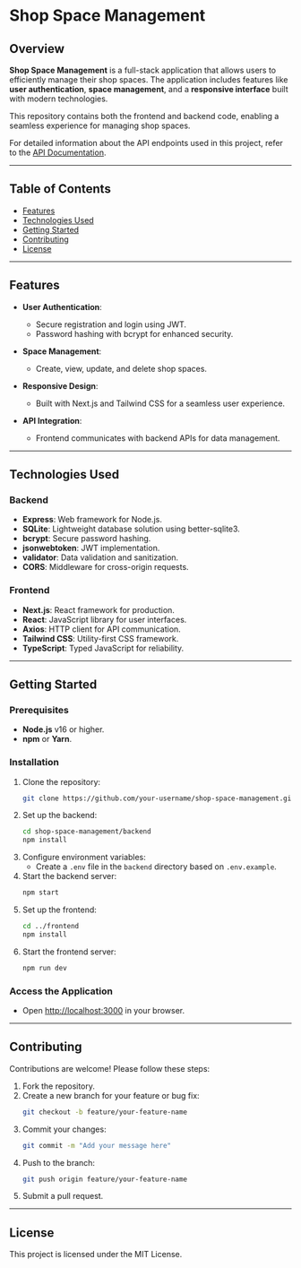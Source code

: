 # Shop Space Management

## Overview

**Shop Space Management** is a full-stack application that allows users to efficiently manage their shop spaces. The application includes features like **user authentication**, **space management**, and a **responsive interface** built with modern technologies.

This repository contains both the frontend and backend code, enabling a seamless experience for managing shop spaces.

For detailed information about the API endpoints used in this project, refer to the [API Documentation](./API-DOCS.md).

---

## Table of Contents
- [Features](#features)
- [Technologies Used](#technologies-used)
- [Getting Started](#getting-started)
- [Contributing](#contributing)
- [License](#license)

---

## Features

- **User Authentication**:  
  - Secure registration and login using JWT.
  - Password hashing with bcrypt for enhanced security.

- **Space Management**:  
  - Create, view, update, and delete shop spaces.

- **Responsive Design**:  
  - Built with Next.js and Tailwind CSS for a seamless user experience.

- **API Integration**:  
  - Frontend communicates with backend APIs for data management.

---

## Technologies Used

### Backend
- **Express**: Web framework for Node.js.
- **SQLite**: Lightweight database solution using better-sqlite3.
- **bcrypt**: Secure password hashing.
- **jsonwebtoken**: JWT implementation.
- **validator**: Data validation and sanitization.
- **CORS**: Middleware for cross-origin requests.

### Frontend
- **Next.js**: React framework for production.
- **React**: JavaScript library for user interfaces.
- **Axios**: HTTP client for API communication.
- **Tailwind CSS**: Utility-first CSS framework.
- **TypeScript**: Typed JavaScript for reliability.

---

## Getting Started

### Prerequisites
- **Node.js** v16 or higher.
- **npm** or **Yarn**.

### Installation

1. Clone the repository:
   ```bash
   git clone https://github.com/your-username/shop-space-management.git
   ```
2. Set up the backend:
   ```bash
   cd shop-space-management/backend
   npm install
   ```
3. Configure environment variables:
   - Create a `.env` file in the `backend` directory based on `.env.example`.
4. Start the backend server:
   ```bash
   npm start
   ```
5. Set up the frontend:
   ```bash
   cd ../frontend
   npm install
   ```
6. Start the frontend server:
   ```bash
   npm run dev
   ```

### Access the Application
- Open [http://localhost:3000](http://localhost:3000) in your browser.

---

## Contributing

Contributions are welcome! Please follow these steps:

1. Fork the repository.
2. Create a new branch for your feature or bug fix:
   ```bash
   git checkout -b feature/your-feature-name
   ```
3. Commit your changes:
   ```bash
   git commit -m "Add your message here"
   ```
4. Push to the branch:
   ```bash
   git push origin feature/your-feature-name
   ```
5. Submit a pull request.

---

## License

This project is licensed under the MIT License.
